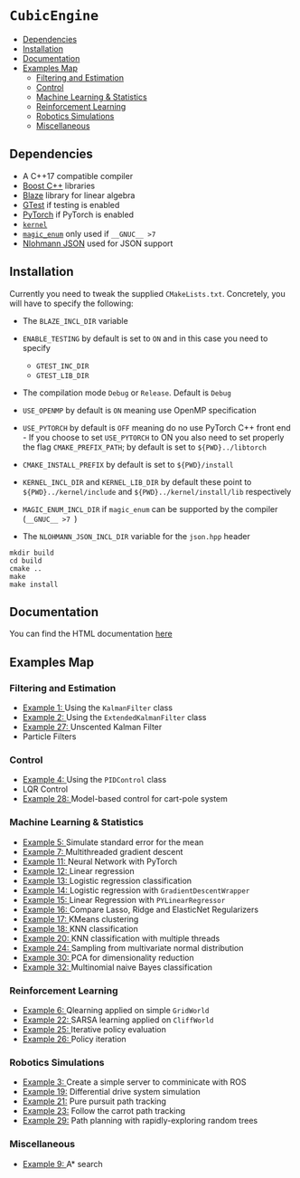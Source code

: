 # ```CubicEngine```

* [Dependencies](#dependencies)
* [Installation](#nstallation)
* [Documentation](#documentation)
* [Examples Map](#examples_map)
    * [Filtering and Estimation](#filtering_and_esitmation)
    * [Control](#control)
    * [Machine Learning & Statistics](#machine_learning)
    * [Reinforcement Learning](#reinforcement_learning)
    * [Robotics Simulations](#using_ros)
    * [Miscellaneous](#miscellaneous)

## <a name="dependencies"></a> Dependencies

- A C++17 compatible compiler
- <a href="https://www.boost.org/">Boost C++</a> libraries
- <a href="https://bitbucket.org/blaze-lib/blaze/wiki/browse/">Blaze</a> library for linear algebra
- <a href="https://github.com/google/googletest">GTest</a> if testing is enabled
- <a href="https://pytorch.org/">PyTorch</a> if PyTorch is enabled
- <a href="https://github.com/pockerman/compute_engine/tree/master/kernel">```kernel```</a>
- <a href="https://github.com/Neargye/magic_enum">```magic_enum```</a> only used if ```__GNUC__ >7 ```
- <a href="https://github.com/nlohmann/json">Nlohmann JSON</a> used for JSON support

## <a name="nstallation"></a> Installation

Currently you need to tweak the supplied ```CMakeLists.txt```. Concretely, you will have to
specify the following:

- The ```BLAZE_INCL_DIR``` variable
- ```ENABLE_TESTING``` by default is set to ```ON``` and in this case you need to specify
    - ```GTEST_INC_DIR```
    - ```GTEST_LIB_DIR```
- The compilation mode ```Debug``` or ```Release```. Default is ```Debug```
- ```USE_OPENMP``` by default is ```ON``` meaning use OpenMP specification
- ```USE_PYTORCH``` by default is ```OFF``` meaning do no use PyTorch C++ front end 
		- If you choose to set ```USE_PYTORCH``` to ON you also need to set properly the flag ```CMAKE_PREFIX_PATH```; by default is set to ```${PWD}../libtorch``` 

- ```CMAKE_INSTALL_PREFIX``` by default is set to ```${PWD}/install```
- ```KERNEL_INCL_DIR``` and ```KERNEL_LIB_DIR``` by default these point to ```${PWD}../kernel/include``` and  ```${PWD}../kernel/install/lib``` respectively
- ```MAGIC_ENUM_INCL_DIR``` if ```magic_enum``` can be supported by the compiler (```__GNUC__ >7 ```)
- The ```NLOHMANN_JSON_INCL_DIR``` variable for the ```json.hpp``` header

```
mkdir build
cd build
cmake ..
make
make install
```

## <a name="documentation"></a> Documentation

You can find the HTML documentation <a href="https://pockerman.github.io/cubic_engine_doc/">here</a>

## <a name="examples_map"></a> Examples Map

### <a name="filtering_and_esitmation"></a> Filtering and Estimation

- <a href="examples/exe1/doc/exe.ipynb">Example 1: </a> Using the ```KalmanFilter``` class
- <a href="examples/exe2/doc/exe.ipynb">Example 2: </a> Using the ```ExtendedKalmanFilter``` class
- <a href="examples/exe27/doc/exe.ipynb">Example 27: </a> Unscented Kalman Filter
- Particle Filters

### <a name="control"></a> Control

- <a href="#">Example 4: </a> Using the ```PIDControl``` class
- LQR Control
- <a href="examples/exe28/doc/exe.ipynb">Example 28: </a> Model-based control for cart-pole system

### <a name="machine_learning"></a> Machine Learning & Statistics

- <a href="examples/exe5/doc/exe.md">Example 5: </a> Simulate standard error for the mean
- <a href="examples/exe7/doc/exe.md">Example 7: </a> Multithreaded  gradient descent
- <a href="examples/exe11/doc/exe.md">Example 11: </a> Neural Network with PyTorch
- <a href="examples/exe12/doc/exe.ipynb">Example 12: </a> Linear regression
- <a href="examples/exe13/doc/exe.md">Example 13: </a> Logistic regression classification
- <a href="examples/exe14/doc/exe.md">Example 14: </a> Logistic regression with ```GradientDescentWrapper```
- <a href="examples/exe15/doc/exe.md">Example 15: </a> Linear Regression with ```PYLinearRegressor```
- <a href="examples/exe16/doc/exe.md">Example 16: </a> Compare Lasso, Ridge and ElasticNet Regularizers
- <a href="examples/exe17/doc/exe.md">Example 17: </a> KMeans clustering
- <a href="examples/exe18/doc/exe.md">Example 18: </a> KNN classification
- <a href="examples/exe20/doc/exe.md">Example 20: </a> KNN classification with multiple threads
- <a href="examples/exe24/doc/exe.ipynb">Example 24: </a> Sampling from multivariate normal distribution
- <a href="examples/exe30/doc/exe.ipynb">Example 30: </a> PCA for dimensionality reduction
- <a href="examples/exe32/doc/exe.ipynb">Example 32: </a> Multinomial naive Bayes classification

### <a name="reinforcement_learning"></a> Reinforcement Learning

- <a href="examples/exe6/doc/exe.ipynb">Example 6: </a> Qlearning applied on simple ```GridWorld```
- <a href="examples/exe22/doc/exe.ipynb">Example 22: </a> SARSA learning applied on ```CliffWorld```
- <a href="examples/exe25/doc/exe.ipynb">Example 25: </a> Iterative policy evaluation
- <a href="examples/exe26/doc/exe.ipynb">Example 26: </a> Policy iteration 

### <a name="using_ros"></a> Robotics Simulations

- <a href="#">Example 3: </a> Create a simple server to comminicate with ROS
- <a href="examples/exe19/doc/exe.ipynb">Example 19:</a> Differential drive system simulation
- <a href="#">Example 21:</a> Pure pursuit path tracking
- <a href="examples/exe23/doc/exe.ipynb">Example 23:</a> Follow the carrot path tracking
- <a href="examples/exe29/doc/exe.ipynb">Example 29:</a> Path planning with rapidly-exploring random trees

### <a name="miscellaneous"></a>Miscellaneous

- <a href="examples/exe9/doc/exe.md">Example 9: </a> A* search


